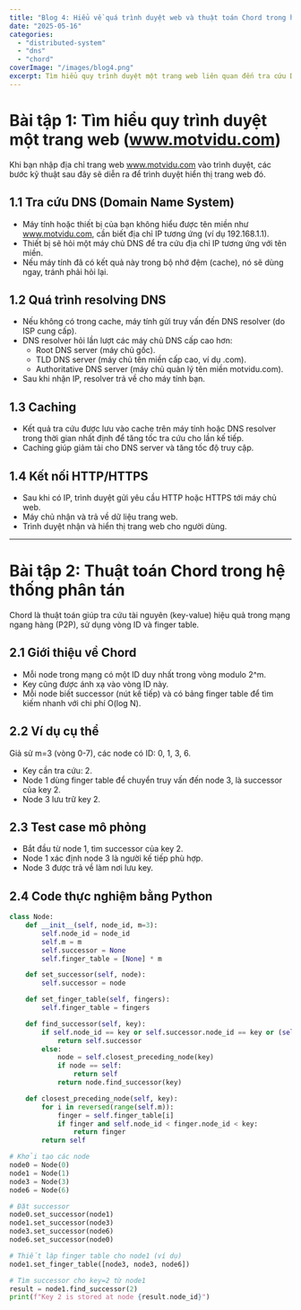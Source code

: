 ```yaml
---
title: "Blog 4: Hiểu về quá trình duyệt web và thuật toán Chord trong hệ thống phân tán"
date: "2025-05-16"
categories:
  - "distributed-system"
  - "dns"
  - "chord"
coverImage: "/images/blog4.png"
excerpt: Tìm hiểu quy trình duyệt một trang web liên quan đến tra cứu DNS, resolving DNS, caching và thuật toán Chord với ví dụ, test case và code thực nghiệm.
---
```


# Bài tập 1: Tìm hiểu quy trình duyệt một trang web (www.motvidu.com)

Khi bạn nhập địa chỉ trang web www.motvidu.com vào trình duyệt, các bước kỹ thuật sau đây sẽ diễn ra để trình duyệt hiển thị trang web đó.

## 1.1 Tra cứu DNS (Domain Name System)

- Máy tính hoặc thiết bị của bạn không hiểu được tên miền như www.motvidu.com, cần biết địa chỉ IP tương ứng (ví dụ 192.168.1.1).
- Thiết bị sẽ hỏi một máy chủ DNS để tra cứu địa chỉ IP tương ứng với tên miền.
- Nếu máy tính đã có kết quả này trong bộ nhớ đệm (cache), nó sẽ dùng ngay, tránh phải hỏi lại.

## 1.2 Quá trình resolving DNS

- Nếu không có trong cache, máy tính gửi truy vấn đến DNS resolver (do ISP cung cấp).
- DNS resolver hỏi lần lượt các máy chủ DNS cấp cao hơn:
  - Root DNS server (máy chủ gốc).
  - TLD DNS server (máy chủ tên miền cấp cao, ví dụ .com).
  - Authoritative DNS server (máy chủ quản lý tên miền motvidu.com).
- Sau khi nhận IP, resolver trả về cho máy tính bạn.

## 1.3 Caching

- Kết quả tra cứu được lưu vào cache trên máy tính hoặc DNS resolver trong thời gian nhất định để tăng tốc tra cứu cho lần kế tiếp.
- Caching giúp giảm tải cho DNS server và tăng tốc độ truy cập.

## 1.4 Kết nối HTTP/HTTPS

- Sau khi có IP, trình duyệt gửi yêu cầu HTTP hoặc HTTPS tới máy chủ web.
- Máy chủ nhận và trả về dữ liệu trang web.
- Trình duyệt nhận và hiển thị trang web cho người dùng.

---

# Bài tập 2: Thuật toán Chord trong hệ thống phân tán

Chord là thuật toán giúp tra cứu tài nguyên (key-value) hiệu quả trong mạng ngang hàng (P2P), sử dụng vòng ID và finger table.

## 2.1 Giới thiệu về Chord

- Mỗi node trong mạng có một ID duy nhất trong vòng modulo 2^m.
- Key cũng được ánh xạ vào vòng ID này.
- Mỗi node biết successor (nút kế tiếp) và có bảng finger table để tìm kiếm nhanh với chi phí O(log N).

## 2.2 Ví dụ cụ thể

Giả sử m=3 (vòng 0-7), các node có ID: 0, 1, 3, 6.

- Key cần tra cứu: 2.
- Node 1 dùng finger table để chuyển truy vấn đến node 3, là successor của key 2.
- Node 3 lưu trữ key 2.

## 2.3 Test case mô phỏng

- Bắt đầu từ node 1, tìm successor của key 2.
- Node 1 xác định node 3 là người kế tiếp phù hợp.
- Node 3 được trả về làm nơi lưu key.

## 2.4 Code thực nghiệm bằng Python

```python
class Node:
    def __init__(self, node_id, m=3):
        self.node_id = node_id
        self.m = m
        self.successor = None
        self.finger_table = [None] * m

    def set_successor(self, node):
        self.successor = node

    def set_finger_table(self, fingers):
        self.finger_table = fingers

    def find_successor(self, key):
        if self.node_id == key or self.successor.node_id == key or (self.node_id < key <= self.successor.node_id):
            return self.successor
        else:
            node = self.closest_preceding_node(key)
            if node == self:
                return self
            return node.find_successor(key)

    def closest_preceding_node(self, key):
        for i in reversed(range(self.m)):
            finger = self.finger_table[i]
            if finger and self.node_id < finger.node_id < key:
                return finger
        return self

# Khởi tạo các node
node0 = Node(0)
node1 = Node(1)
node3 = Node(3)
node6 = Node(6)

# Đặt successor
node0.set_successor(node1)
node1.set_successor(node3)
node3.set_successor(node6)
node6.set_successor(node0)

# Thiết lập finger table cho node1 (ví dụ)
node1.set_finger_table([node3, node3, node6])

# Tìm successor cho key=2 từ node1
result = node1.find_successor(2)
print(f"Key 2 is stored at node {result.node_id}")
```
